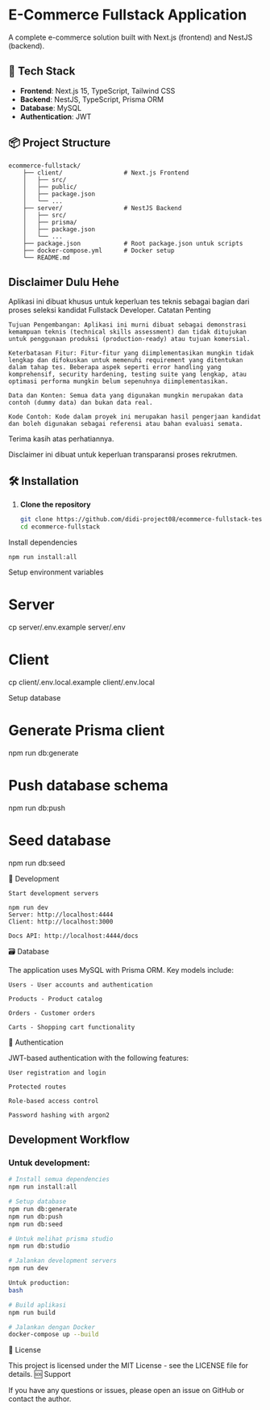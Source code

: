 # E-Commerce Fullstack Application

A complete e-commerce solution built with Next.js (frontend) and NestJS (backend).

## 🚀 Tech Stack

- **Frontend**: Next.js 15, TypeScript, Tailwind CSS
- **Backend**: NestJS, TypeScript, Prisma ORM
- **Database**: MySQL
- **Authentication**: JWT

## 📦 Project Structure

    ecommerce-fullstack/
        ├── client/                 # Next.js Frontend
        │   ├── src/
        │   ├── public/
        │   ├── package.json
        │   └── ...
        ├── server/                 # NestJS Backend
        │   ├── src/
        │   ├── prisma/
        │   ├── package.json
        │   └── ...
        ├── package.json            # Root package.json untuk scripts
        ├── docker-compose.yml      # Docker setup
        └── README.md

## Disclaimer Dulu Hehe

Aplikasi ini dibuat khusus untuk keperluan tes teknis sebagai bagian dari proses seleksi kandidat Fullstack Developer.
Catatan Penting

    Tujuan Pengembangan: Aplikasi ini murni dibuat sebagai demonstrasi kemampuan teknis (technical skills assessment) dan tidak ditujukan untuk penggunaan produksi (production-ready) atau tujuan komersial.

    Keterbatasan Fitur: Fitur-fitur yang diimplementasikan mungkin tidak lengkap dan difokuskan untuk memenuhi requirement yang ditentukan dalam tahap tes. Beberapa aspek seperti error handling yang komprehensif, security hardening, testing suite yang lengkap, atau optimasi performa mungkin belum sepenuhnya diimplementasikan.

    Data dan Konten: Semua data yang digunakan mungkin merupakan data contoh (dummy data) dan bukan data real.

    Kode Contoh: Kode dalam proyek ini merupakan hasil pengerjaan kandidat dan boleh digunakan sebagai referensi atau bahan evaluasi semata.

Terima kasih atas perhatiannya.

Disclaimer ini dibuat untuk keperluan transparansi proses rekrutmen.

## 🛠️ Installation

1. **Clone the repository**
   ```bash
   git clone https://github.com/didi-project08/ecommerce-fullstack-tes.git
   cd ecommerce-fullstack

Install dependencies

    npm run install:all

Setup environment variables

# Server
cp server/.env.example server/.env

# Client  
cp client/.env.local.example client/.env.local

Setup database

# Generate Prisma client
npm run db:generate

# Push database schema
npm run db:push

# Seed database
npm run db:seed

🚀 Development

    Start development servers

    npm run dev
    Server: http://localhost:4444
    Client: http://localhost:3000
    
    Docs API: http://localhost:4444/docs

🗃️ Database

The application uses MySQL with Prisma ORM. Key models include:

    Users - User accounts and authentication

    Products - Product catalog

    Orders - Customer orders

    Carts - Shopping cart functionality

🔐 Authentication

JWT-based authentication with the following features:

    User registration and login

    Protected routes

    Role-based access control

    Password hashing with argon2

## Development Workflow

### Untuk development:
```bash
# Install semua dependencies
npm run install:all

# Setup database
npm run db:generate
npm run db:push  
npm run db:seed

# Untuk melihat prisma studio
npm run db:studio

# Jalankan development servers
npm run dev

Untuk production:
bash

# Build aplikasi
npm run build

# Jalankan dengan Docker
docker-compose up --build
```

📄 License

This project is licensed under the MIT License - see the LICENSE file for details.
🆘 Support

If you have any questions or issues, please open an issue on GitHub or contact the author.